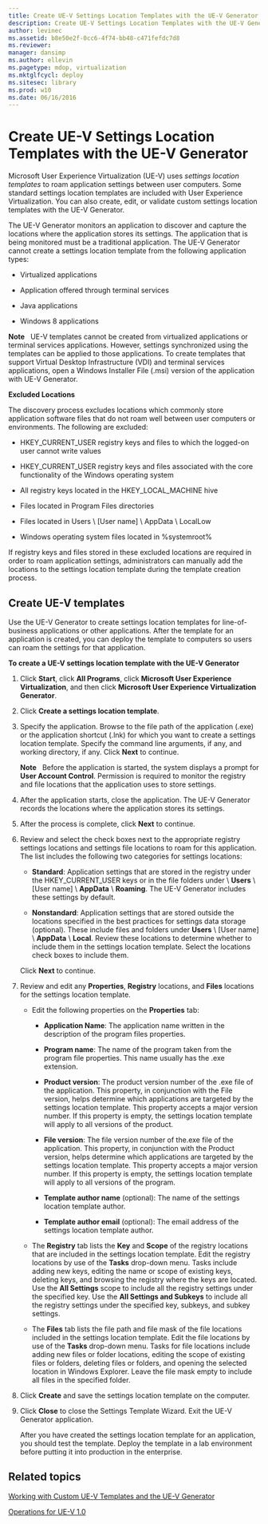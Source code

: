 ```yaml
---
title: Create UE-V Settings Location Templates with the UE-V Generator
description: Create UE-V Settings Location Templates with the UE-V Generator
author: levinec
ms.assetid: b8e50e2f-0cc6-4f74-bb48-c471fefdc7d8
ms.reviewer: 
manager: dansimp
ms.author: ellevin
ms.pagetype: mdop, virtualization
ms.mktglfcycl: deploy
ms.sitesec: library
ms.prod: w10
ms.date: 06/16/2016
---
```



# Create UE-V Settings Location Templates with the UE-V Generator


Microsoft User Experience Virtualization (UE-V) uses *settings location templates* to roam application settings between user computers. Some standard settings location templates are included with User Experience Virtualization. You can also create, edit, or validate custom settings location templates with the UE-V Generator.

The UE-V Generator monitors an application to discover and capture the locations where the application stores its settings. The application that is being monitored must be a traditional application. The UE-V Generator cannot create a settings location template from the following application types:

-   Virtualized applications

-   Application offered through terminal services

-   Java applications

-   Windows 8 applications

**Note**  
UE-V templates cannot be created from virtualized applications or terminal services applications. However, settings synchronized using the templates can be applied to those applications. To create templates that support Virtual Desktop Infrastructure (VDI) and terminal services applications, open a Windows Installer File (.msi) version of the application with UE-V Generator.

 

**Excluded Locations**

The discovery process excludes locations which commonly store application software files that do not roam well between user computers or environments. The following are excluded:

-   HKEY\_CURRENT\_USER registry keys and files to which the logged-on user cannot write values

-   HKEY\_CURRENT\_USER registry keys and files associated with the core functionality of the Windows operating system

-   All registry keys located in the HKEY\_LOCAL\_MACHINE hive

-   Files located in Program Files directories

-   Files located in Users \\ \[User name\] \\ AppData \\ LocalLow

-   Windows operating system files located in %systemroot%

If registry keys and files stored in these excluded locations are required in order to roam application settings, administrators can manually add the locations to the settings location template during the template creation process.

## Create UE-V templates


Use the UE-V Generator to create settings location templates for line-of-business applications or other applications. After the template for an application is created, you can deploy the template to computers so users can roam the settings for that application.

**To create a UE-V settings location template with the UE-V Generator**

1.  Click **Start**, click **All Programs**, click **Microsoft User Experience Virtualization**, and then click **Microsoft User Experience Virtualization Generator**.

2.  Click **Create a settings location template**.

3.  Specify the application. Browse to the file path of the application (.exe) or the application shortcut (.lnk) for which you want to create a settings location template. Specify the command line arguments, if any, and working directory, if any. Click **Next** to continue.

    **Note**  
    Before the application is started, the system displays a prompt for **User Account Control**. Permission is required to monitor the registry and file locations that the application uses to store settings.

     

4.  After the application starts, close the application. The UE-V Generator records the locations where the application stores its settings.

5.  After the process is complete, click **Next** to continue.

6.  Review and select the check boxes next to the appropriate registry settings locations and settings file locations to roam for this application. The list includes the following two categories for settings locations:

    -   **Standard**: Application settings that are stored in the registry under the HKEY\_CURRENT\_USER keys or in the file folders under \\ **Users** \\ \[User name\] \\ **AppData** \\ **Roaming**. The UE-V Generator includes these settings by default.

    -   **Nonstandard**: Application settings that are stored outside the locations specified in the best practices for settings data storage (optional). These include files and folders under **Users** \\ \[User name\] \\ **AppData** \\ **Local**. Review these locations to determine whether to include them in the settings location template. Select the locations check boxes to include them.

    Click **Next** to continue.

7.  Review and edit any **Properties**, **Registry** locations, and **Files** locations for the settings location template.

    -   Edit the following properties on the **Properties** tab:

        -   **Application Name**: The application name written in the description of the program files properties.

        -   **Program name**: The name of the program taken from the program file properties. This name usually has the .exe extension.

        -   **Product version**: The product version number of the .exe file of the application. This property, in conjunction with the File version, helps determine which applications are targeted by the settings location template. This property accepts a major version number. If this property is empty, the settings location template will apply to all versions of the product.

        -   **File version**: The file version number of the.exe file of the application. This property, in conjunction with the Product version, helps determine which applications are targeted by the settings location template. This property accepts a major version number. If this property is empty, the settings location template will apply to all versions of the program.

        -   **Template author name** (optional): The name of the settings location template author.

        -   **Template author email** (optional): The email address of the settings location template author.

    -   The **Registry** tab lists the **Key** and **Scope** of the registry locations that are included in the settings location template. Edit the registry locations by use of the **Tasks** drop-down menu. Tasks include adding new keys, editing the name or scope of existing keys, deleting keys, and browsing the registry where the keys are located. Use the **All Settings** scope to include all the registry settings under the specified key. Use the **All Settings and Subkeys** to include all the registry settings under the specified key, subkeys, and subkey settings.

    -   The **Files** tab lists the file path and file mask of the file locations included in the settings location template. Edit the file locations by use of the **Tasks** drop-down menu. Tasks for file locations include adding new files or folder locations, editing the scope of existing files or folders, deleting files or folders, and opening the selected location in Windows Explorer. Leave the file mask empty to include all files in the specified folder.

8.  Click **Create** and save the settings location template on the computer.

9.  Click **Close** to close the Settings Template Wizard. Exit the UE-V Generator application.

    After you have created the settings location template for an application, you should test the template. Deploy the template in a lab environment before putting it into production in the enterprise.

## Related topics


[Working with Custom UE-V Templates and the UE-V Generator](working-with-custom-ue-v-templates-and-the-ue-v-generator.md)

[Operations for UE-V 1.0](operations-for-ue-v-10.md)

 

 





